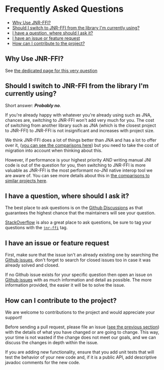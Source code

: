 # Frequently Asked Questions

* [Why Use JNR-FFI?](#why-use-jnr-ffi)
* [Should I switch to JNR-FFI from the library I'm currently using?](#should-i-switch-to-jnr-ffi-from-the-library-im-currently-using)
* [I have a question, where should I ask it?](#i-have-a-question-where-should-i-ask-it)
* [I have an issue or feature request](#i-have-an-issue-or-feature-request)
* [How can I contribute to the project?](#how-can-i-contribute-to-the-project)

## Why Use JNR-FFI?

See [the dedicated page for this very question](WhyUseJNR.md)

## Should I switch to JNR-FFI from the library I'm currently using?

Short answer: ***Probably no***.

If you're already happy with whatever you're already using such as JNA, chances are, switching to JNR-FFI won't add very
much for you. The cost of switching from another library such as JNA (which is the closest project to JNR-FFI) to
JNR-FFI is not insignificant and increases with project size.

We think JNR-FFI does a lot of things better than JNA and has a lot to offer over it,
([you can see the comparisons here](ComparisonToSimilarProjects.md)) but you need to take the cost of migration into
account when thinking about this.

However, if performance is your highest priority *AND* writing manual JNI code is out of the question for you, then
switching to JNR-FFI is more valuable as JNR-FFI is the most performant no-JNI native interop tool we are aware of. You
can see more details about this in [the comparisons to similar projects here](ComparisonToSimilarProjects.md).

## I have a question, where should I ask it?

The best place to ask questions is on the [Github Discussions](https://github.com/jnr/jnr-ffi/discussions) as that
guarantees the highest chance that the maintainers will see your question.

[StackOverflow](https://stackoverflow.com/) is also a great place to ask questions, be sure to tag your questions with
the [`jnr-ffi`](https://stackoverflow.com/questions/tagged/jnr-ffi) tag.

## I have an issue or feature request

First, make sure that the issue isn't an already existing one by searching
the [Github issues](https://github.com/jnr/jnr-ffi/issues), don't forget to search for closed issues too in case it was
already solved and closed.

If no Github issue exists for your specific question then open an issue
on [Github issues](https://github.com/jnr/jnr-ffi/issues) with as much information and detail as possible. The more
information provided, the easier it will be to solve the issue.

## How can I contribute to the project?

We are welcome to contributions to the project and would appreciate your support!

Before sending a pull request, please file an issue ([see the previous section](#i-have-an-issue-or-feature-request))
with the details of what you have changed or are going to change. This way, your time is not wasted if the change does
not meet our goals, and we can discuss the changes in depth within the issue.

If you are adding new functionality, ensure that you add unit tests that will test the behavior of your new code and, if
it is a public API, add descriptive javadoc comments for the new code.